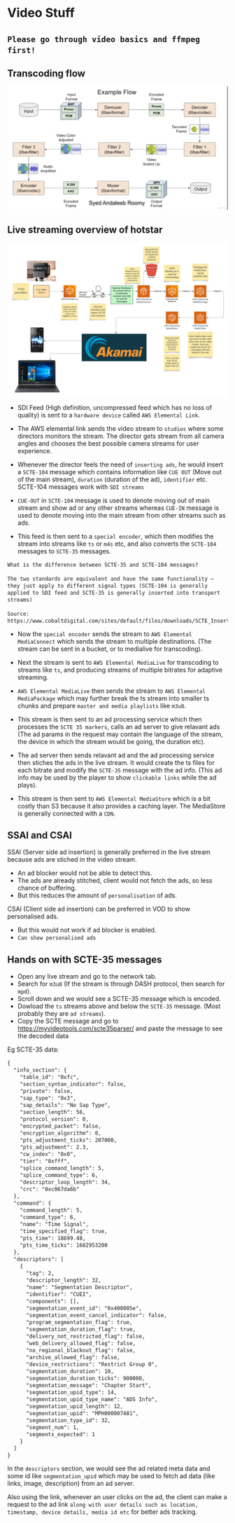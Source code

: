# Video Stuff
## `Please go through video basics and ffmpeg first!`

## Transcoding flow

![transcoding_flow_1](FFmpeg/Section%203_%20Media%20Concepts/images/transcoding_flow_1.png)

## Live streaming overview of hotstar
![live_streaming_overflow](<images/Live Streaming Overview.png>)

- SDI Feed (High definition, uncompressed feed which has no loss of quality) is sent to a `hardware device` called `AWS Elemental Link`.
- The AWS elemental link sends the video stream to `studios` where some directors monitors the stream. The director gets stream from all camera angles and chooses the best possible camera streams for user experience. 
- Whenever the director feels the need of `inserting ads`, he would insert a `SCTE-104` message which contains information like `CUE OUT` (Move out of the main stream), `duration` (duration of the ad), `identifier` etc. SCTE-104 messages work with `SDI streams`

- `CUE-OUT` in `SCTE-104` message is used to denote moving out of main stream and show ad or any other streams whereas `CUE-IN` message is used to denote moving into the main stream from other streams such as ads.

- This feed is then sent to a `special encoder`, which then modifies the stream into streams like `ts` or `m4s` etc, and also converts the `SCTE-104` messages to `SCTE-35` messages.

```
What is the difference between SCTE-35 and SCTE-104 messages?

The two standards are equivalent and have the same functionality – they just apply to different signal types (SCTE-104 is generally applied to SDI feed and SCTE-35 is generally inserted into transport streams)

Source: https://www.cobaltdigital.com/sites/default/files/downloads/SCTE_Insertion_Methodologies_v1.0.pdf
```

- Now the `special encoder` sends the stream to `AWS Elemental MediaConnect` which sends the stream to multiple destinations. (The stream can be sent in a bucket, or to medialive for transcoding).

- Next the stream is sent to `AWS Elemental MediaLive` for transcoding to streams like `ts`, and producing streams of multiple bitrates for adaptive streaming.

- `AWS Elemental MediaLive` then sends the stream to `AWS Elemental MediaPackage` which may further break the ts stream into smaller ts chunks and prepare `master and media playlists` like `m3u8`.

- This stream is then sent to an ad processing service which then processes the `SCTE 35 markers`, calls an ad server to give relavant ads (The ad params in the request may contain the language of the stream, the device in which the stream would be going, the duration etc).

- The ad server then sends relavant ad and the ad processing service then stiches the ads in the live stream. It would create the ts files for each bitrate and modify the `SCTE-35` message with the ad info. (This ad info may be used by the player to show `clickable links` while the ad plays).

- This stream is then sent to `AWS Elemental MediaStore` which is a bit costly than S3 because it also provides a caching layer. The MediaStore is generally connected with a `CDN`.


## SSAI and CSAI
SSAI (Server side ad insertion) is generally preferred in the live stream because ads are stiched in the video stream.
- An ad blocker would not be able to detect this.
- The ads are already stitched, client would not fetch the ads, so less chance of buffering.
- But this reduces the amount of `personalisation` of ads. 


CSAI (Client side ad insertion) can be preferred in VOD to show personalised ads.
- But this would not work if ad blocker is enabled.
- `Can show personalised ads`


## Hands on with SCTE-35 messages
- Open any live stream and go to the network tab.
- Search for `m3u8` (If the stream is through DASH protocol, then search for `mpd`).
- Scroll down and we would see a SCTE-35 message which is encoded. 
- Dowload the `ts` streams above and below the `SCTE-35` message. (Most probably they are `ad streams`).
- Copy the SCTE message and go to https://myvideotools.com/scte35parser/ and paste the message to see the decoded data

Eg SCTE-35 data:
```
{
  "info_section": {
    "table_id": "0xfc",
    "section_syntax_indicator": false,
    "private": false,
    "sap_type": "0x3",
    "sap_details": "No Sap Type",
    "section_length": 56,
    "protocol_version": 0,
    "encrypted_packet": false,
    "encryption_algorithm": 0,
    "pts_adjustment_ticks": 207000,
    "pts_adjustment": 2.3,
    "cw_index": "0x0",
    "tier": "0xfff",
    "splice_command_length": 5,
    "splice_command_type": 6,
    "descriptor_loop_length": 34,
    "crc": "0xc067da6b"
  },
  "command": {
    "command_length": 5,
    "command_type": 6,
    "name": "Time Signal",
    "time_specified_flag": true,
    "pts_time": 18699.48,
    "pts_time_ticks": 1682953200
  },
  "descriptors": [
    {
      "tag": 2,
      "descriptor_length": 32,
      "name": "Segmentation Descriptor",
      "identifier": "CUEI",
      "components": [],
      "segmentation_event_id": "0x400005e",
      "segmentation_event_cancel_indicator": false,
      "program_segmentation_flag": true,
      "segmentation_duration_flag": true,
      "delivery_not_restricted_flag": false,
      "web_delivery_allowed_flag": false,
      "no_regional_blackout_flag": false,
      "archive_allowed_flag": false,
      "device_restrictions": "Restrict Group 0",
      "segmentation_duration": 10,
      "segmentation_duration_ticks": 900000,
      "segmentation_message": "Chapter Start",
      "segmentation_upid_type": 14,
      "segmentation_upid_type_name": "ADS Info",
      "segmentation_upid_length": 12,
      "segmentation_upid": "MPH000007481",
      "segmentation_type_id": 32,
      "segment_num": 1,
      "segments_expected": 1
    }
  ]
}
```

In the `descriptors` section, we would see the ad related meta data and some id like `segmentation_upid` which may be used to fetch ad data (like links, image, description) from an ad server.

Also using the link, whenever an user clicks on the ad, the client can make a request to the ad link `along with user details such as location, timestamp, device details, media id etc` for better ads tracking.
